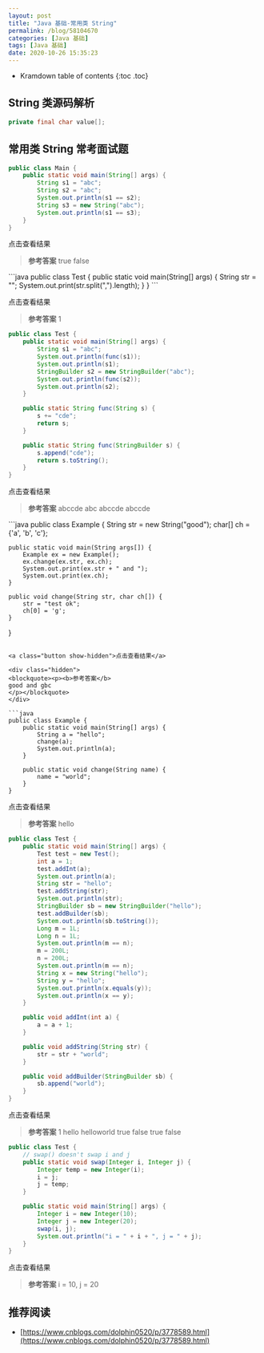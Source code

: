 ```yaml
---
layout: post
title: "Java 基础-常用类 String"
permalink: /blog/58104670
categories: [Java 基础]
tags: [Java 基础]
date: 2020-10-26 15:35:23
---
```


* Kramdown table of contents
{:toc .toc}
## String 类源码解析

```java
private final char value[];
```

## 常用类 String 常考面试题

```java
public class Main {
    public static void main(String[] args) {
        String s1 = "abc";
        String s2 = "abc";
        System.out.println(s1 == s2);
        String s3 = new String("abc");
        System.out.println(s1 == s3);
    }
}
```

<a class="button show-hidden">点击查看结果</a>

<div class="hidden">
<blockquote><p><b>参考答案</b>
true
false
</p></blockquote>
</div>
```java
public class Test {
    public static void main(String[] args) {
        String str = "";
        System.out.print(str.split(",").length);
    }
}
```

<a class="button show-hidden">点击查看结果</a>

<div class="hidden">
<blockquote><p><b>参考答案</b>
1
</p></blockquote>
</div>

```java
public class Test {
    public static void main(String[] args) {
        String s1 = "abc";
        System.out.println(func(s1));
        System.out.println(s1);
        StringBuilder s2 = new StringBuilder("abc");
        System.out.println(func(s2));
        System.out.println(s2);
    }

    public static String func(String s) {
        s += "cde";
        return s;
    }

    public static String func(StringBuilder s) {
        s.append("cde");
        return s.toString();
    }
}
```

<a class="button show-hidden">点击查看结果</a>

<div class="hidden">
<blockquote><p><b>参考答案</b>
abccde
abc
abccde
abccde
</p></blockquote>
</div>
```java
public class Example {
    String str = new String("good");
    char[] ch = {'a', 'b', 'c'};

    public static void main(String args[]) {
        Example ex = new Example();
        ex.change(ex.str, ex.ch);
        System.out.print(ex.str + " and ");
        System.out.print(ex.ch);
    }

    public void change(String str, char ch[]) {
        str = "test ok";
        ch[0] = 'g';
    }
}
```

<a class="button show-hidden">点击查看结果</a>

<div class="hidden">
<blockquote><p><b>参考答案</b>
good and gbc
</p></blockquote>
</div>

```java
public class Example {
    public static void main(String[] args) {
        String a = "hello";
        change(a);
        System.out.println(a);
    }

    public static void change(String name) {
        name = "world";
    }
}
```

<a class="button show-hidden">点击查看结果</a>

<div class="hidden">
<blockquote><p><b>参考答案</b>
hello
</p></blockquote>
</div>

```java
public class Test {
    public static void main(String[] args) {
        Test test = new Test();
        int a = 1;
        test.addInt(a);
        System.out.println(a);
        String str = "hello";
        test.addString(str);
        System.out.println(str);
        StringBuilder sb = new StringBuilder("hello");
        test.addBuilder(sb);
        System.out.println(sb.toString());
        Long m = 1L;
        Long n = 1L;
        System.out.println(m == n);
        m = 200L;
        n = 200L;
        System.out.println(m == n);
        String x = new String("hello");
        String y = "hello";
        System.out.println(x.equals(y));
        System.out.println(x == y);
    }

    public void addInt(int a) {
        a = a + 1;
    }

    public void addString(String str) {
        str = str + "world";
    }

    public void addBuilder(StringBuilder sb) {
        sb.append("world");
    }
}
```

<a class="button show-hidden">点击查看结果</a>

<div class="hidden">
<blockquote><p><b>参考答案</b>
1
hello
helloworld
true
false
true
false
</p></blockquote>
</div>

```java
public class Test {
    // swap() doesn't swap i and j
    public static void swap(Integer i, Integer j) {
        Integer temp = new Integer(i);
        i = j;
        j = temp;
    }

    public static void main(String[] args) {
        Integer i = new Integer(10);
        Integer j = new Integer(20);
        swap(i, j);
        System.out.println("i = " + i + ", j = " + j);
    }
}
```

<a class="button show-hidden">点击查看结果</a>

<div class="hidden">
<blockquote><p><b>参考答案</b>
i = 10, j = 20
</p></blockquote>
</div>

## 推荐阅读

- [https://www.cnblogs.com/dolphin0520/p/3778589.html](https://www.cnblogs.com/dolphin0520/p/3778589.html)